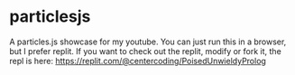 # particlesjs
A particles.js showcase for my youtube.
You can just run this in a browser, but I prefer replit.
If you want to check out the replit, modify or fork it, the repl is here: https://replit.com/@centercoding/PoisedUnwieldyProlog
